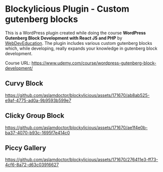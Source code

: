 # Blockylicious Plugin - Custom gutenberg blocks

This is a WordPress plugin created while doing the course **WordPress Gutenberg Block Development with React JS and PHP** by [WebDevEducation](https://www.udemy.com/user/tomphill-ltd/). The plugin includes various custom gutenberg blocks which, while developing, really expands your knowledge in gutenberg block development.

Course URL: https://www.udemy.com/course/wordpress-gutenberg-block-development/

## Curvy Block


https://github.com/aslamdoctor/blockylicious/assets/171670/ab8ab525-e9af-4775-ad0a-9b9593b599e7



## Clicky Group Block


https://github.com/aslamdoctor/blockylicious/assets/171670/ae1f4e0b-ba37-4070-b93c-1695f7e414c0


## Piccy Gallery


https://github.com/aslamdoctor/blockylicious/assets/171670/276411e3-ff73-4cf6-8a72-d63c03916627

